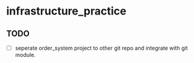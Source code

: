 # infrastructure_practice

## TODO
- [ ] seperate order_system project to other git repo and integrate with git module.
